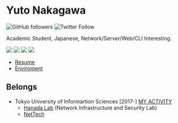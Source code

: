 # Yuto Nakagawa 

![GitHub followers](https://img.shields.io/github/followers/anya-tokugawa?style=for-the-badge)
![Twitter Follow](https://img.shields.io/twitter/follow/anya-tokugawa?style=for-the-badge) 


Academic Student, Japanese, Network/Server/Web/CLI Interesting.


<a href="https://open.spotify.com/user/wsi6c0hvw2w3ruitfw1ht9egk">
  <img src="https://img.shields.io/badge/spotify-%231ED760.svg?&style=for-the-badge&logo=spotify&logoColor=white"></a>
<a href="https://twitter.com/eric_lightning">
  <img src="https://img.shields.io/static/v1?label=&message=twitter&color=1DA1F2&style=for-the-badge&logo=twitter&logoColor=white"></a>
<a href="https://jp.quora.com/profile/Nakagawa-Yuuto-1">
  <img src="https://img.shields.io/static/v1?label=&message=Quora&color=B92B27&style=for-the-badge&logo=quora"></a>
<a href="https://www.facebook.com/ericlightningsky">
  <img src="https://img.shields.io/badge/facebook-%231877F2.svg?&style=for-the-badge&logo=facebook&logoColor=white"></a>
  
- [Resume](https://github.com/anya-tokugawa/anya-tokugawa/blob/master/Resume.md)
- [Enviroment](https://github.com/anya-tokugawa/anya-tokugawa/blob/master/ENV.md)
 
## Belongs

- Tokyo University of Informartion Sciences [2017-] [MY ACTIVITY](http://www.edu.tuis.ac.jp/~g21008ny/)
  - [Hanada Lab](https://www.mhis.tuis.ac.jp) (Network Infrastructure and Security Lab)
  - [NetTech](https://www.nettech.tuis.ac.jp)
<!--
**Eric-lightning/Eric-lightning** is a ✨ _special_ ✨ repository because its `README.md` (this file) appears on your GitHub profile.

Here are some ideas to get you started:

- 🔭 I’m currently working on ...
- 🌱 I’m currently learning ...
- 👯 I’m looking to collaborate on ...
- 🤔 I’m looking for help with ...
- 💬 Ask me about ...
- 📫 How to reach me: ...
- 😄 Pronouns: ...
- ⚡ Fun fact: ...
-->
